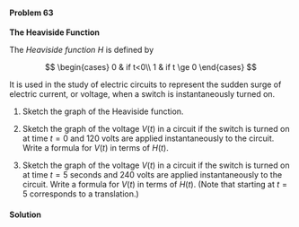 <div class="alert alert-warning" role="alert">
<h4 class="alert-heading">Problem 63</h4>

**The Heaviside Function**

The *Heaviside function $H$* is defined by

$$
\begin{cases}
0 & if t<0\\
1 & if t \ge 0
\end{cases}
$$

It is used in the study of electric circuits to represent the sudden surge of electric current, or voltage, when a switch is instantaneously turned on.

1. Sketch the graph of the Heaviside function.

2. Sketch the graph of the voltage $V(t)$ in a circuit if the switch is turned on at time $t = 0$ and $120$ volts are applied instantaneously to the circuit. Write a formula for $V(t)$ in terms of $H(t)$.

3. Sketch the graph of the voltage $V(t)$ in a circuit if the switch is turned on at time $t = 5$ seconds and $240$ volts are applied instantaneously to the circuit. Write a formula for $V(t)$ in terms of $H(t)$. (Note that starting at $t = 5$ corresponds to a translation.)

</div>

<div class="alert alert-success" role="alert">
<h4 class="alert-heading">Solution</h4>



</div>

